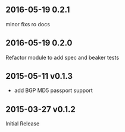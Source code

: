 ## 2016-05-19 0.2.1
minor fixs ro docs

## 2016-05-19 0.2.0
Refactor module to add spec and beaker tests

## 2015-05-11 v0.1.3
* add BGP MD5 passport support

## 2015-03-27 v0.1.2
Initial Release 

